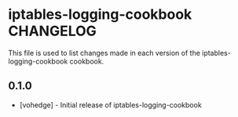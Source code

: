 iptables-logging-cookbook CHANGELOG
===================================

This file is used to list changes made in each version of the iptables-logging-cookbook cookbook.

0.1.0
-----
- [vohedge] - Initial release of iptables-logging-cookbook

